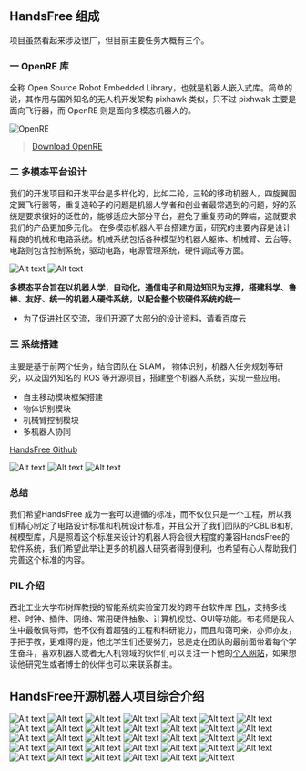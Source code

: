 ## HandsFree 组成
项目虽然看起来涉及很广，但目前主要任务大概有三个。      

### 一 OpenRE 库
全称 Open Source Robot Embedded Library，也就是机器人嵌入式库。简单的说，其作用与国外知名的无人机开发架构 pixhawk 类似，只不过 pixhwak 主要是面向飞行器，而 OpenRE 则是面向多模态机器人的。

![OpenRE](/images/OpenRE/Embedded_Architectural.jpg)

> [Download OpenRE](https://github.com/HANDS-FREE/OpenRE)
       
### 二 多模态平台设计
我们的开发项目和开发平台是多样化的，比如二轮，三轮的移动机器人，四旋翼固定翼飞行器等，重复造轮子的问题是机器人学者和创业者最常遇到的问题，好的系统是要求很好的泛性的，能够适应大部分平台，避免了重复劳动的弊端，这就要求我们的产品更加多元化。	在多模态机器人平台搭建方面，研究的主要内容是设计精良的机械和电路系统。机械系统包括各种模型的机器人躯体、机械臂、云台等。电路则包含控制系统，驱动电路，电源管理系统，硬件调试等方面。

![Alt text](/images/About/HandsFree_Introduction/4.jpg)
![Alt text](/images/About/HandsFree_Introduction/8.jpg)

**多模态平台旨在以机器人学，自动化，通信电子和周边知识为支撑，搭建科学、鲁棒、友好、统一的机器人硬件系统，以配合整个软硬件系统的统一**
- 为了促进社区交流，我们开源了大部分的设计资料，请看[百度云](https://pan.baidu.com/s/1nuSvs7Z#list/path=%2FHANDSFREE%2FHands_Free_Release%2F2_Hardware&parentPath=%2FHANDSFREE)
         
### 三 系统搭建
主要是基于前两个任务，结合团队在 SLAM， 物体识别，机器人任务规划等研究，以及国外知名的 ROS 等开源项目，搭建整个机器人系统，实现一些应用。
- 自主移动模块框架搭建
- 物体识别模块
- 机械臂控制模块
- 多机器人协同

[HandsFree Github](https://github.com/HANDS-FREE/handsfree)     

![Alt text](/images/About/HandsFree_Introduction/14.jpg)
![Alt text](/images/About/HandsFree_Introduction/15.jpg)
![Alt text](/images/About/HandsFree_Introduction/16.jpg)

### 总结
我们希望HandsFree 成为一套可以遵循的标准，而不仅仅只是一个工程，所以我们精心制定了电路设计标准和机械设计标准，并且公开了我们团队的PCBLIB和机械模型库，凡是照着这个标准来设计的机器人将会很大程度的兼容HandsFree的软件系统，我们希望此举让更多的机器人研究者得到便利，也希望有心人帮助我们完善这个标准的内容。

### PIL 介绍
西北工业大学布树辉教授的智能系统实验室开发的跨平台软件库 [PIL](https://github.com/HANDS-FREE/PIL )，支持多线程、时钟、插件、网络、常用硬件抽象、计算机视觉、GUI等功能。布老师是我人生中最敬佩导师，他不仅有着超强的工程和科研能力，而且和蔼可亲，亦师亦友，手把手教，更难得的是，他比学生们还要努力，总是走在团队的最前面带着每个学生奋斗，喜欢机器人或者无人机领域的伙伴们可以关注一下他的[个人网站](http://www.adv-ci.com/blog/)，如果想读他研究生或者博士的伙伴也可以来联系群主。   

##  HandsFree开源机器人项目综合介绍

![Alt text](/images/About/HandsFree_Introduction/1.jpg)
![Alt text](/images/About/HandsFree_Introduction/2.jpg)
![Alt text](/images/About/HandsFree_Introduction/3.jpg)
![Alt text](/images/About/HandsFree_Introduction/4.jpg)
![Alt text](/images/About/HandsFree_Introduction/5.jpg)
![Alt text](/images/About/HandsFree_Introduction/6.jpg)
![Alt text](/images/About/HandsFree_Introduction/7.jpg)
![Alt text](/images/About/HandsFree_Introduction/8.jpg)
![Alt text](/images/About/HandsFree_Introduction/9.jpg)
![Alt text](/images/About/HandsFree_Introduction/10.jpg)
![Alt text](/images/About/HandsFree_Introduction/11.jpg)
![Alt text](/images/About/HandsFree_Introduction/12.jpg)
![Alt text](/images/About/HandsFree_Introduction/13.jpg)
![Alt text](/images/About/HandsFree_Introduction/14.jpg)
![Alt text](/images/About/HandsFree_Introduction/15.jpg)
![Alt text](/images/About/HandsFree_Introduction/16.jpg)
![Alt text](/images/About/HandsFree_Introduction/17.jpg)
![Alt text](/images/About/HandsFree_Introduction/18.jpg)
![Alt text](/images/About/HandsFree_Introduction/19.jpg)
![Alt text](/images/About/HandsFree_Introduction/20.jpg)
![Alt text](/images/About/HandsFree_Introduction/21.jpg)
![Alt text](/images/About/HandsFree_Introduction/22.jpg)
![Alt text](/images/About/HandsFree_Introduction/23.jpg)
![Alt text](/images/About/HandsFree_Introduction/24.jpg)
![Alt text](/images/About/HandsFree_Introduction/25.jpg)
![Alt text](/images/About/HandsFree_Introduction/26.jpg)
![Alt text](/images/About/HandsFree_Introduction/27.jpg)
![Alt text](/images/About/HandsFree_Introduction/28.jpg)
![Alt text](/images/About/HandsFree_Introduction/29.jpg)
![Alt text](/images/About/HandsFree_Introduction/30.jpg)
![Alt text](/images/About/HandsFree_Introduction/31.jpg)
![Alt text](/images/About/HandsFree_Introduction/32.jpg)
![Alt text](/images/About/HandsFree_Introduction/33.jpg)
![Alt text](/images/About/HandsFree_Introduction/34.jpg)

